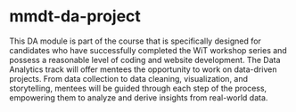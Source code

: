 # mmdt-da-project
This DA module is part of the course that is specifically designed for candidates who have successfully completed the WiT workshop series and possess a reasonable level of coding and website development. 
The Data Analytics track will offer mentees the opportunity to work on data-driven projects. From data collection to data cleaning, visualization, and storytelling, mentees will be guided through each step of the process, empowering them to analyze and derive insights from real-world data.
